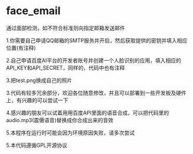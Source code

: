 # face_email
通过面部检测，如不符合标准则向指定邮箱发送邮件

1.你需要自己申请QQ邮箱的SMTP服务并开启，然后获取提供的密钥并填入相应位置(有注释)

2.自己申请百度AI平台的开发者账号并创建一个人脸识别的应用，填入相应的API_KEY和API_SECRET，同样的，代码中也有注释

3.把test.png换成自己的照片

3.代码有较多冗余部分，欢迎各位随意修改，并且可以部署到一些开发板及硬件上，有兴趣的可以尝试一下

4.感兴趣的朋友可以试着用用百度API里面的语音合成，可以把代码里的audio.mp3(震慑语音)替换成你合成出来的音效

5.本程序在运行时可能会因为环境原因失败，请多次尝试

5.本代码遵循GPL开源协议
